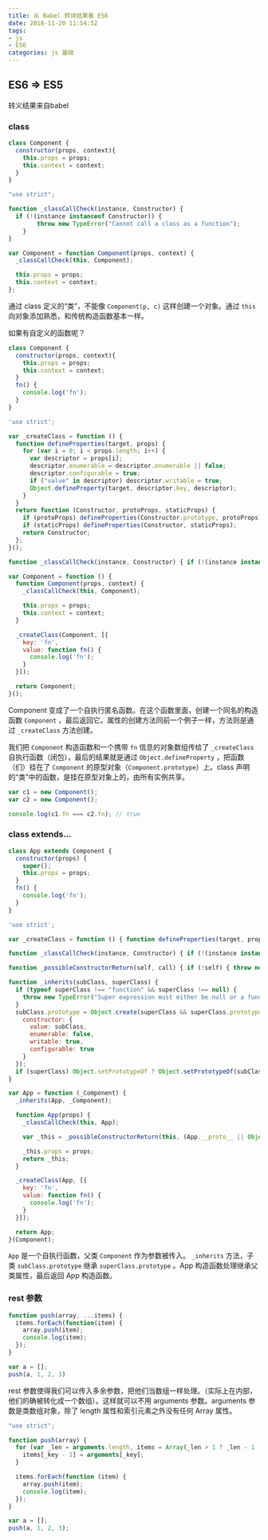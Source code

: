 ```yaml
---
title: 从 Babel 转译结果看 ES6
date: 2018-11-20 11:54:52
tags:
- js
- ES6
categories: js 基础
---
```


## ES6 => ES5

转义结果来自babel

### class

```javascript
class Component {
  constructor(props, context){
    this.props = props;
    this.context = context;
  }
}
```

```javascript
"use strict";

function _classCallCheck(instance, Constructor) {
  if (!(instance instanceof Constructor)) {
		throw new TypeError("Cannot call a class as a function");
	}
}

var Component = function Component(props, context) {
  _classCallCheck(this, Component);

  this.props = props;
  this.context = context;
};
```

通过 class 定义的“类”，不能像 `Component(p, c)` 这样创建一个对象。通过 `this` 向对象添加熟悉，和传统构造函数基本一样。

如果有自定义的函数呢？

```javascript
class Component {
  constructor(props, context){
    this.props = props;
  	this.context = context;
  }
  fn() {
    console.log('fn');
  }
}
```

```javascript
'use strict';

var _createClass = function () {
  function defineProperties(target, props) {
    for (var i = 0; i < props.length; i++) {
      var descriptor = props[i];
      descriptor.enumerable = descriptor.enumerable || false;
      descriptor.configurable = true;
      if ("value" in descriptor) descriptor.writable = true;
      Object.defineProperty(target, descriptor.key, descriptor);
    }
  }
  return function (Constructor, protoProps, staticProps) {
    if (protoProps) defineProperties(Constructor.prototype, protoProps);
    if (staticProps) defineProperties(Constructor, staticProps);
    return Constructor;
  };
}();

function _classCallCheck(instance, Constructor) { if (!(instance instanceof Constructor)) { throw new TypeError("Cannot call a class as a function"); } }

var Component = function () {
  function Component(props, context) {
    _classCallCheck(this, Component);

    this.props = props;
    this.context = context;
  }

  _createClass(Component, [{
    key: 'fn',
    value: function fn() {
      console.log('fn');
    }
  }]);

  return Component;
}();
```

Component 变成了一个自执行匿名函数。在这个函数里面，创建一个同名的构造函数 `Component` ，最后返回它。属性的创建方法同前一个例子一样，方法则是通过 `_createClass` 方法创建。

我们把 `Component` 构造函数和一个携带 `fn` 信息的对象数组传给了 `_createClass` 自执行函数（闭包），最后的结果就是通过 `Object.defineProperty` ，把函数（们）挂在了 `Component` 的原型对象（`Component.prototype`）上。class 声明的“类”中的函数，是挂在原型对象上的，由所有实例共享。

```javascript
var c1 = new Component();
var c2 = new Component();

console.log(c1.fn === c2.fn); // true
```

### class extends...

```javascript
class App extends Component {
  constructor(props) {
    super();
    this.props = props;
  }
  fn() {
    console.log('fn');
  }
}
```

```javascript
'use strict';

var _createClass = function () { function defineProperties(target, props) { for (var i = 0; i < props.length; i++) { var descriptor = props[i]; descriptor.enumerable = descriptor.enumerable || false; descriptor.configurable = true; if ("value" in descriptor) descriptor.writable = true; Object.defineProperty(target, descriptor.key, descriptor); } } return function (Constructor, protoProps, staticProps) { if (protoProps) defineProperties(Constructor.prototype, protoProps); if (staticProps) defineProperties(Constructor, staticProps); return Constructor; }; }();

function _classCallCheck(instance, Constructor) { if (!(instance instanceof Constructor)) { throw new TypeError("Cannot call a class as a function"); } }

function _possibleConstructorReturn(self, call) { if (!self) { throw new ReferenceError("this hasn't been initialised - super() hasn't been called"); } return call && (typeof call === "object" || typeof call === "function") ? call : self; }

function _inherits(subClass, superClass) { 
  if (typeof superClass !== "function" && superClass !== null) { 
    throw new TypeError("Super expression must either be null or a function, not " + typeof superClass); 
  } 
  subClass.prototype = Object.create(superClass && superClass.prototype, { 
    constructor: { 
      value: subClass, 
      enumerable: false, 
      writable: true, 
      configurable: true 
    }
  }); 
  if (superClass) Object.setPrototypeOf ? Object.setPrototypeOf(subClass, superClass) : subClass.__proto__ = superClass; 
}

var App = function (_Component) {
  _inherits(App, _Component);

  function App(props) {
    _classCallCheck(this, App);

    var _this = _possibleConstructorReturn(this, (App.__proto__ || Object.getPrototypeOf(App)).call(this));

    _this.props = props;
    return _this;
  }

  _createClass(App, [{
    key: 'fn',
    value: function fn() {
      console.log('fn');
    }
  }]);

  return App;
}(Component);
```

`App` 是一个自执行函数，父类 `Component` 作为参数被传入。 `_inherits` 方法，子类 `subClass.prototype` 继承 `superClass.prototype` 。App 构造函数处理继承父类属性，最后返回 App 构造函数。

### rest 参数

```javascript
function push(array, ...items) {
  items.forEach(function(item) {
    array.push(item);
    console.log(item);
  });
}

var a = [];
push(a, 1, 2, 3)
```

rest 参数使得我们可以传入多余参数，把他们当数组一样处理。（实际上在内部，他们的确被转化成一个数组）。这样就可以不用 arguments 参数。arguments 参数是类数组对象，除了 length 属性和索引元素之外没有任何 Array 属性。

```javascript
"use strict";

function push(array) {
  for (var _len = arguments.length, items = Array(_len > 1 ? _len - 1 : 0), _key = 1; _key < _len; _key++) {
    items[_key - 1] = arguments[_key];
  }

  items.forEach(function (item) {
    array.push(item);
    console.log(item);
  });
}

var a = [];
push(a, 1, 2, 3);
```